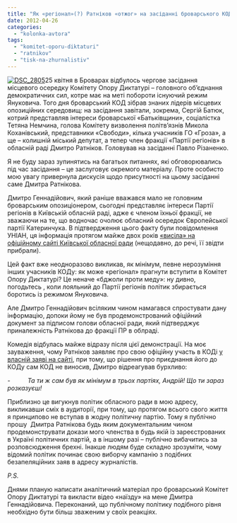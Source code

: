 ```yaml
---
title: "Як «регіонал»(?) Ратніков «отжог» на засіданні броварського КОДу"
date: 2012-04-26
categories: 
  - "kolonka-avtora"
tags: 
  - "komitet-oporu-diktaturi"
  - "ratnikov"
  - "tisk-na-zhurnalistiv"
---
```


[![](https://mpz.brovary.org/wp-content/uploads/2012/04/DSC_2805.jpg "DSC_2805")](https://mpz.brovary.org/wp-content/uploads/2012/04/DSC_2805.jpg)25 квітня в Броварах відбулось чергове засідання місцевого осередку Комітету Опору Диктатурі – головного об’єднання демократичних сил, котре має на меті побороти існуючий режим Януковича. Того дня броварський КОД зібрав знаних лідерів місцевих опозиційних середовищ: на засідання завітали, зокрема, Сергій Батюк, котрий представляв інтереси броварської «Батьківщини», соціалістка Тетяна Немчина, голова Комітету визволення політв’язнів Микола Коханівський, представники «Свободи», кілька учасників ГО «Гроза», а ще – колишній міський депутат, а тепер член фракції «Партії регіонів» в обласній раді Дмитро Ратніков. Головував на засіданні Павло Різаненко.

Я не буду зараз зупинятись на багатьох питаннях, які обговорювались під час засідання – це заслуговує окремого матеріалу. Проте особисто мою увагу привернула дискусія щодо присутності на цьому засіданні саме Дмитра Ратнікова.

Дмитро Геннадійович, який раніше вважався мало не головним броварським опозиціонером, сьогодні представляє інтереси Партії регіонів в Київській обласній раді, адже є членом їхньої фракції, не зважаючи на те, що водночас очолює обласний осередок Європейської партії Катеринчука. В підтвердження цього факту були повідомлення УНІАН, ця інформація протягом майже двох років [«висіла» на офіційному сайті Київської обласної ради](http://webcache.googleusercontent.com/search?q=cache:M-2qqxX1KLcJ:kor.gov.ua/node/301+&cd=3&hl=uk&ct=clnk&gl=ua) (нещодавно, до речі, її звідти прибрали).

Цей факт вже неодноразово викликав, як мінімум, певне нерозуміння інших учасників КОДу: як може «регіонал» прагнути вступити в Комітет Опору Диктатурі? Це неначе «бджоли проти меду»: ну дивно, погодьтесь , коли лояльний до Партії регіонів політик збирається боротись із режимом Януковича.

Але Дмитро Геннадійович всіляким чином намагався спростувати дану інформацію, допоки йому не був продемонстрований офіційний документ за підписом голови обласної ради, який підтверджує приналежність Ратнікова до фракції ПР в облраді.

Комедія відбулась майже відразу після цієї демонстрації. На моє зауваження, чому Ратніков заявляє про свою офіційну участь в КОДі [у власній заяві на сайті](http://ratnikov.com.ua/bodynews/380.htm), при тому, що рішення про приєднання його до КОДу сам КОД не виносив, Дмитро відреагував бурхливо:

_\-          Та ти ж сам був як мінімум в трьох партіях, Андрій! Що ти зараз розказуєш!_

Приблизно це вигукнув політик обласного ради в мою адресу, викликавши сміх в аудиторії, при тому, що протягом всього свого життя я принципово не вступав в жодну політичну партію. Тому я публічно прошу  Дмитра Ратнікова будь яким документальним чином продемонструвати докази мого членства в будь якій із зареєстрованих в Україні політичних партій, а в іншому разі – публічно вибачитись за розповсюдження брехні. Інакше людям буде складно зрозуміти, чому відомий політик починає свою виборчу кампанію з подібних безапеляційних заяв в адресу журналістів.

_P.S._

Днями планую написати аналітичний матеріал про броварський Комітет Опору Диктатурі та викласти відео «наїзду» на мене Дмитра Геннадійовича. Переконаний, що публічному політику подібного рівня необхідно бути більш зваженим у своїх реакціях.
